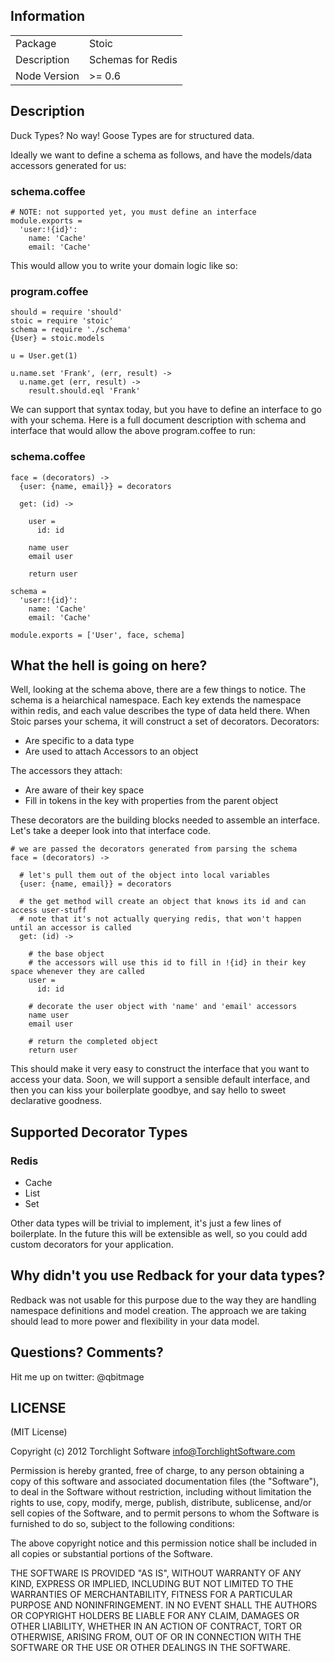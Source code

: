 ## Information

<table>
<tr>
<td>Package</td><td>Stoic</td>
</tr>
<tr>
<td>Description</td>
<td>Schemas for Redis</td>
</tr>
<tr>
<td>Node Version</td>
<td>>= 0.6</td>
</tr>
</table>

## Description

Duck Types?  No way!  Goose Types are for structured data.

Ideally we want to define a schema as follows, and have the models/data accessors generated for us:

### schema.coffee

```coffee-script
# NOTE: not supported yet, you must define an interface
module.exports =
  'user:!{id}':
    name: 'Cache'
    email: 'Cache'
```

This would allow you to write your domain logic like so:

### program.coffee

```coffee-script
should = require 'should'
stoic = require 'stoic'
schema = require './schema'
{User} = stoic.models

u = User.get(1)

u.name.set 'Frank', (err, result) ->
  u.name.get (err, result) ->
    result.should.eql 'Frank'
```

We can support that syntax today, but you have to define an interface to go with your schema.  Here is a full document description with schema and interface that would allow the above program.coffee to run:

### schema.coffee

```coffee-script
face = (decorators) ->
  {user: {name, email}} = decorators

  get: (id) ->

    user =
      id: id

    name user
    email user

    return user

schema =
  'user:!{id}':
    name: 'Cache'
    email: 'Cache'

module.exports = ['User', face, schema]
```

## What the hell is going on here?

Well, looking at the schema above, there are a few things to notice.  The schema is a heiarchical namespace.  Each key extends the namespace within redis, and each value describes the type of data held there.  When Stoic parses your schema, it will construct a set of decorators.  Decorators:

* Are specific to a data type
* Are used to attach Accessors to an object

The accessors they attach:

* Are aware of their key space
* Fill in tokens in the key with properties from the parent object

These decorators are the building blocks needed to assemble an interface.  Let's take a deeper look into that interface code.

```coffee-script
# we are passed the decorators generated from parsing the schema
face = (decorators) ->

  # let's pull them out of the object into local variables
  {user: {name, email}} = decorators

  # the get method will create an object that knows its id and can access user-stuff
  # note that it's not actually querying redis, that won't happen until an accessor is called
  get: (id) ->

    # the base object
    # the accessors will use this id to fill in !{id} in their key space whenever they are called
    user =
      id: id

    # decorate the user object with 'name' and 'email' accessors
    name user
    email user

    # return the completed object
    return user
```

This should make it very easy to construct the interface that you want to access your data.  Soon, we will support a sensible default interface, and then you can kiss your boilerplate goodbye, and say hello to sweet declarative goodness.

## Supported Decorator Types

### Redis

* Cache
* List
* Set

Other data types will be trivial to implement, it's just a few lines of boilerplate.  In the future this will be extensible as well, so you could add custom decorators for your application.

## Why didn't you use Redback for your data types?

Redback was not usable for this purpose due to the way they are handling namespace definitions and model creation.  The approach we are taking should lead to more power and flexibility in your data model.

## Questions? Comments?

Hit me up on twitter: @qbitmage

## LICENSE

(MIT License)

Copyright (c) 2012 Torchlight Software <info@TorchlightSoftware.com>

Permission is hereby granted, free of charge, to any person obtaining
a copy of this software and associated documentation files (the
"Software"), to deal in the Software without restriction, including
without limitation the rights to use, copy, modify, merge, publish,
distribute, sublicense, and/or sell copies of the Software, and to
permit persons to whom the Software is furnished to do so, subject to
the following conditions:

The above copyright notice and this permission notice shall be
included in all copies or substantial portions of the Software.

THE SOFTWARE IS PROVIDED "AS IS", WITHOUT WARRANTY OF ANY KIND,
EXPRESS OR IMPLIED, INCLUDING BUT NOT LIMITED TO THE WARRANTIES OF
MERCHANTABILITY, FITNESS FOR A PARTICULAR PURPOSE AND
NONINFRINGEMENT. IN NO EVENT SHALL THE AUTHORS OR COPYRIGHT HOLDERS BE
LIABLE FOR ANY CLAIM, DAMAGES OR OTHER LIABILITY, WHETHER IN AN ACTION
OF CONTRACT, TORT OR OTHERWISE, ARISING FROM, OUT OF OR IN CONNECTION
WITH THE SOFTWARE OR THE USE OR OTHER DEALINGS IN THE SOFTWARE.
